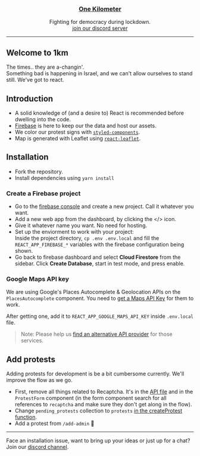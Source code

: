 <h3 align="center"><a href="https://1km.co.il">One Kilometer</a></h3>
<p align="center">
Fighting for democracy during lockdown.<br>
<a href="https://discord.gg/P8uSsrR">join our discord server</a>
</p>

<hr/>

## Welcome to 1km

The times.. they are a-changin'.  
Something bad is happening in Israel, and we can't allow ourselves to stand still.  We've got to react.

## Introduction

- A solid knowledge of (and a desire to) React is recommended before dwelling into the code.
- [Firebase](https://firebase.google.com/) is here to keep our the data and host our assets.  
- We color our protest signs with [`styled-components`](https://styled-components.com/).  
- Map is generated with Leaflet using [`react-leaflet`](https://react-leaflet.js.org/).

## Installation

- Fork the repository.
- Install dependencies using `yarn install`

### Create a Firebase project

- Go to the [firebase console](https://console.firebase.google.com) and create a new project. Call it whatever you want.
- Add a new web app from the dashboard, by clicking the </> icon.
- Give it whatever name you want. No need for hosting.
- Set up the enviorment to work with your project:  
  Inside the project directory, `cp .env .env.local` and fill the `REACT_APP_FIREBASE_*` variables with the firebase configuration being shown.
- Go back to firebase dashboard and select **Cloud Firestore** from the sidebar. Click **Create Database**, start in test mode, and press enable.

### Google Maps API key

We are using Google's Places Autocomplete & Geolocation APIs on the `PlacesAutocomplete` component. You need to [get a Maps API Key](https://developers.google.com/maps/documentation/javascript/get-api-key) for them to work.

After getting one, add it to `REACT_APP_GOOGLE_MAPS_API_KEY` inside `.env.local` file.

> Note: Please help us [find an alternative API provider](https://github.com/guytepper/1km.co.il/issues/6) for those services.

## Add protests

Adding protests for development is be a bit cumbersome currently. We'll improve the flow as we go.

- First, remove all things related to Recaptcha. It's in the [API file](https://github.com/guytepper/1km.co.il/blob/master/src/api/index.js#L30-L32) and in the `ProtestForm` component (in the form component search for all references to `recaptcha` and make sure they don't get along in the flow).
- Change `pending_protests` collection to `protests` [in the createProtest function](https://github.com/guytepper/1km.co.il/blob/master/src/api/index.js#L34).
- Add a protest from `/add-admin` 🤗

<hr/>

Face an installation issue, want to bring up your ideas or just up for a chat? Join our [discord channel](https://discord.gg/P8uSsrR).
